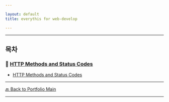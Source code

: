```yaml
---

layout: default
title: everythis for web-develop

---
```



---


## 목차


### 🔗 [HTTP Methods and Status Codes](/study/api-design/)

- [HTTP Methods and Status Codes](/study/api-design/http-methods-and-status-codes.md)

  
---
[🔙 Back to Portfolio Main](../index.md)

---
